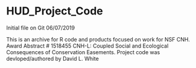 # HUD_Project_Code

Initial file on Git 06/07/2019

This is an archive for R code and products focused on work for NSF CNH. Award Abstract # 1518455
CNH-L: Coupled Social and Ecological Consequences of Conservation Easements. Project code was devloped/authored by David L. White
